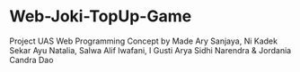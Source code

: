 # Web-Joki-TopUp-Game
Project UAS Web Programming Concept by Made Ary Sanjaya, Ni Kadek Sekar Ayu Natalia, Salwa Alif Iwafani, I Gusti Arya Sidhi Narendra &amp; Jordania Candra Dao
